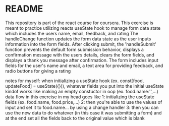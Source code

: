 # README
This repository is part of the react course for coursera. This exercise is meant to practice utilizing reacts useState hook to manage form data state which includes the users name, email, feedback, and rating
The handleChange function updates the form data state as the user inputs information into the form fields. After clicking submit, the 'handleSubmit' function prevents the default form submission behavior, displays a confirmation message with the users details, clears the form fields, and displays a thank you message after confirmation.
The form includes input fields for the user's name and email, a text area for providing feedback, and radio buttons for giving a rating

notes for myself:
when initializing a useState hook (ex. const[food, updateFood] = useState({})), whatever fields you put into the initial useState kindof works like making an empty constuctor in oop (ex. food.name:'',...)
data flow in this exercise in my head goes like
1: initializing the useState fields (ex. food.name, food.price,...)
2: then you're able to use the values of input and set it to food.name... by using a change handler
3: then you can use the new data to do whatever (in this case it was submitting a form) and at the end set all the fields back to the original value which is blank
